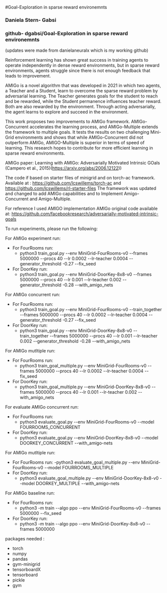 #Goal-Exploration in sparse reward environemnts
### Daniela Stern- Gabsi 

### github- dgabsi/Goal-Exploration in sparse reward environemnts
(updates were made from danielaneuralx which is my working github)

Reinforcement learning has shown great success in training agents to operate independently in dense reward environments, 
but in sparse reward environments, agents struggle since there is not enough feedback that leads to improvement. 

AMIGo is a novel algorithm that was developed in 2021 in which two agents, a Teacher and a Student, 
learn to overcome the sparse reward problem by adversarial learning. 
The Teacher generates goals for the student to reach and be rewarded, while the Student permanence influences teacher reward. 
Both are also rewarded by the environment. Through acting adversarially, the agent learns to explore and succeed in the environment. 

This work proposes two improvements to AMIGo framework. 
AMIGo-Concurrent accelerates the learning process, and AMIGo-Multiple extends the framework to multiple goals. 
It tests the results on two challenging Mini-Grid environments and shows that while AMIGo-Concurrent did not outperform AMIGo, 
AMIGO-Multiple is superior in terms of speed of learning. This research hopes to contribute for more efficient learning in sparse reward environments. 

AMIGo paper:
Learning with AMIGo: Adversarially Motivated Intrinsic GOals
(Campero et al., 2015)(https://arxiv.org/abs/2006.12122))

The code if based on starter files of minigrid and on torch-ac framework.
Available at : https://github.com/lcswillems/torch-ac and https://github.com/lcswillems/rl-starter-files
The framework was updated and changed to add AMIGo capabilities and to Implement Amigo-Concurrent and Amigo-Multiple.

For reference I used AMIGO implementation AMIGo original code available at:
https://github.com/facebookresearch/adversarially-motivated-intrinsic-goals


To run experiments, please run the following:

For AMIGo experiment run:
- For FourRooms run:
  - python3 train_goal.py --env MiniGrid-FourRooms-v0 --frames 5000000 --procs 40 --lr 0.0002 --lr-teacher 0.0004 --generator_threshold -0.27 --fix_seed
- For DoorKey run:
  - python3 train_goal.py --env MiniGrid-DoorKey-8x8-v0  --frames 5000000 --procs 40 --lr 0.001 --lr-teacher 0.002 --generator_threshold -0.28 --with_amigo_nets


For AMIGo concurrent run:
- For FourRooms run:
  - python3 train_goal.py --env MiniGrid-FourRooms-v0 --train_together --frames 5000000 --procs 40 --lr 0.0002 --lr-teacher 0.0004 --generator_threshold -0.27 --fix_seed
- For DoorKey run:
  - python3 train_goal.py --env MiniGrid-DoorKey-8x8-v0  --train_together --frames 5000000 --procs 40 --lr 0.001 --lr-teacher 0.002 --generator_threshold -0.28 --with_amigo_nets


For AMIGo mutltiple run:
- For FourRooms run:
  - python3 train_goal_multiple.py --env MiniGrid-FourRooms-v0 --frames 5000000 --procs 40 --lr 0.0002 --lr-teacher 0.0004 --fix_seed  
- For DoorKey run:
  - python3 train_goal_multiple.py --env MiniGrid-DoorKey-8x8-v0  --frames 5000000 --procs 40 --lr 0.001 --lr-teacher 0.002 --with_amigo_nets 

For evaluate AMIGo concurrent run:
- For FourRooms run:
  - python3 evaluate_goal.py --env MiniGrid-FourRooms-v0 --model FOURROOMS_CONCURRENT 
- For DoorKey run:
  - python3 evaluate_goal.py --env MiniGrid-DoorKey-8x8-v0 --model DOORKEY_CONCURRENT --with_amigo-nets


For AMIGo mutltiple run:
- For FourRooms run:
  -python3 evaluate_goal_multiple.py --env MiniGrid-FourRooms-v0 --model FOURROOMS_MULTIPLE  
- For DoorKey run:
  - python3 evaluate_goal_multiple.py --env MiniGrid-DoorKey-8x8-v0 --model DOORKEY_MULTIPLE --with_amigo-nets

For AMIGo baseline run:
- For FourRooms run:
  - python3 -m train --algo ppo --env MiniGrid-FourRooms-v0 --frames 5000000 --fix_seed 
- For DoorKey run:
  - python3 -m train --algo ppo --env MiniGrid-DoorKey-8x8-v0 --frames 5000000 

packages needed :
- torch 
- numpy
- pandas 
- gym-minigrid
- tensorboardX
- tensorboard
- pickle
- gym
